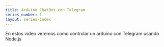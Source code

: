 ```yaml
---
title: Arduino ChatBot con Telegram
series_number: 1
layout: series-index
---
```


En estos video veremos como controlar un arduino con Telegram usando Node.js
